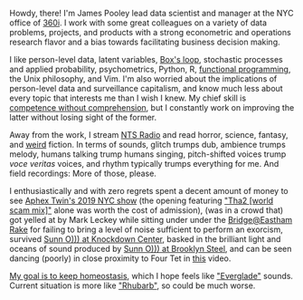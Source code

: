 <!-- <blockquote class="blockquote text-right"> -->
<!--   <p class="mb-0">Life is full of strange absurdities, which, strangely enough, do not even need to appear plausible, since they are true.</p> -->
<!--   <footer class="blockquote-footer">Luigi Pirandello, -->
<!-- quotation found in <a href="https://www.versobooks.com/books/2757-fully-automated-luxury-communism"><cite title="Source Title">Fully Automated Luxury Communism: A Manifesto</cite></a></footer> -->
<!-- </blockquote> -->

Howdy, there! I'm <span class="text-warning">James Pooley</span>
lead data scientist and manager at the NYC office of
[360i](https://360i.com/capabilities/analytics/).
I work with some great colleagues on a variety of data problems,
projects, and products with a strong econometric and operations research flavor and a bias towards
facilitating business decision making.

I like person-level data, latent variables,
[Box's loop](http://www.cs.columbia.edu/~blei/papers/Blei2014b.pdf),
stochastic processes and applied probability, psychometrics, Python, R, [functional programming](https://www.youtube.com/watch?v=bzUmK0Y07ck), the Unix philosophy, and Vim.
I'm also worried about the implications of person-level data and surveillance
capitalism, and know much less about every topic that interests me than I wish I knew.
My chief skill is [competence without comprehension](https://www.theatlantic.com/technology/archive/2012/06/-a-perfect-and-beautiful-machine-what-darwins-theory-of-evolution-reveals-about-artificial-intelligence/258829/),
but I constantly work on improving the latter without losing sight of the former.

Away from the work, I stream [NTS Radio](https://www.nts.live) and read horror,
science, fantasy, and [weird](https://us.macmillan.com/books/9780765333629) fiction. In terms of sounds, glitch trumps dub,
ambience trumps melody, humans talking trump humans singing, pitch-shifted voices trump
_voce veritas_ voices, and  rhythm typically trumps everything for me. And field
recordings: More of those, please.

I enthusiastically and with zero regrets spent a decent amount of money
to see [Aphex Twin's 2019 NYC show](https://www.artforum.com/music/sasha-frere-jones-on-aphex-twin-s-show-at-avant-gardener-79488) (the opening featuring ["Tha2 \[world scam mix\]"](https://soundcloud.com/user18081971/tha2-world-scam-mix) alone was worth the cost of admission), (was in a crowd
that) got yelled at by Mark Leckey while sitting under
under the [Bridge@Eastham Rake](https://www.youtube.com/watch?v=ZZ-BhuuCIUE)
for failing to bring a level of noise sufficient to perform
an exorcism, survived [Sunn O))) at Knockdown Center](https://www.youtube.com/watch?v=jyT4kJwn8G8),
basked in the brilliant light and oceans of sound produced by [Sunn O)))
at Brooklyn Steel](https://www.youtube.com/watch?v=uCl1_fQy5Z8), and can be seen dancing
(poorly) in close proximity to Four Tet in
[this](https://www.youtube.com/watch?v=yWstd3jDZIs) video.

[My goal is to keep homeostasis](https://www.youtube.com/watch?v=8X1QkseVjIY&t),
which I hope feels like ["Everglade"](https://tortoise.bandcamp.com/track/everglade) sounds. Current situation is more like ["Rhubarb"](https://www.youtube.com/watch?v=VAoTsU7JlSI), so could be much worse.
